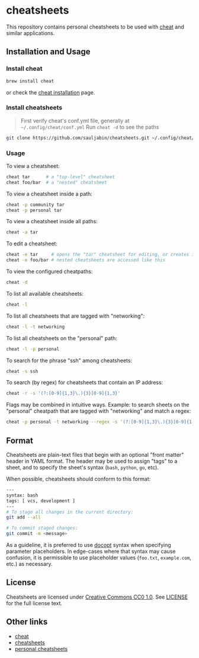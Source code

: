 # cheatsheets

This repository contains personal cheatsheets to be used with
[cheat][] and similar applications.

## Installation and Usage

### Install cheat

```sh
brew install cheat
```

or check the [cheat installation] page.

### Install cheatsheets

> First verify cheat's conf.yml file, generally at `~/.config/cheat/conf.yml`
> Run `cheat -d` to see the paths

```sh
git clone https://github.com/sauljabin/cheatsheets.git ~/.config/cheat/cheatsheets/personal
```

### Usage

To view a cheatsheet:

```sh
cheat tar      # a "top-level" cheatsheet
cheat foo/bar  # a "nested" cheatsheet
```

To view a cheatsheet inside a path:

```sh
cheat -p community tar
cheat -p personal tar
```

To view a cheatsheet inside all paths:

```sh
cheat -a tar
```

To edit a cheatsheet:

```sh
cheat -e tar     # opens the "tar" cheatsheet for editing, or creates it if it does not exist
cheat -e foo/bar # nested cheatsheets are accessed like this
```

To view the configured cheatpaths:

```sh
cheat -d
```

To list all available cheatsheets:

```sh
cheat -l
```

To list all cheatsheets that are tagged with "networking":

```sh
cheat -l -t networking
```

To list all cheatsheets on the "personal" path:

```sh
cheat -l -p personal
```

To search for the phrase "ssh" among cheatsheets:

```sh
cheat -s ssh
```

To search (by regex) for cheatsheets that contain an IP address:

```sh
cheat -r -s '(?:[0-9]{1,3}\.){3}[0-9]{1,3}'
```

Flags may be combined in intuitive ways. Example: to search sheets on the
"personal" cheatpath that are tagged with "networking" and match a regex:

```sh
cheat -p personal -t networking --regex -s '(?:[0-9]{1,3}\.){3}[0-9]{1,3}'
```

## Format

Cheatsheets are plain-text files that begin with an optional "front matter"
header in YAML format. The header may be used to assign "tags" to a sheet, and
to specify the sheet's syntax (`bash`, `python`, `go`, etc).

When possible, cheatsheets should conform to this format:

```sh
---
syntax: bash
tags: [ vcs, development ]
---
# To stage all changes in the current directory:
git add --all

# To commit staged changes:
git commit -m <message>
```

As a guideline, it is preferred to use [docopt][] syntax when specifying
parameter placeholders. In edge-cases where that syntax may cause confusion, it
is permissible to use placeholder values (`foo.txt`, `example.com`, etc.) as
necessary.

## License

Cheatsheets are licensed under [Creative Commons CC0 1.0][cc0]. See
[LICENSE][] for the full license text.

## Other links

- [cheat][]
- [cheatsheets][]
- [personal cheatsheets][]

[LICENSE]: https://github.com/sauljabin/cheatsheets/blob/main/.github/LICENSE
[cc0]: https://creativecommons.org/publicdomain/zero/1.0/legalcode
[cheat]:  https://github.com/cheat/cheat
[docopt]: http://docopt.org
[cheatsheets]: https://github.com/cheat/cheatsheets
[personal cheatsheets]: https://github.com/sauljabin/cheatsheets
[cheat installation]: https://github.com/cheat/cheat/blob/master/INSTALLING.md